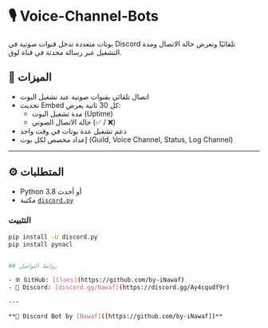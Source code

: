 # 🎙️ Voice-Channel-Bots

بوتات متعددة تدخل قنوات صوتية في Discord تلقائيًا وتعرض حالة الاتصال ومدة التشغيل عبر رسالة محدثة في قناة لوق.

## 🚀 الميزات

- اتصال تلقائي بقنوات صوتية عند تشغيل البوت
- تحديث Embed كل 30 ثانية يعرض:
  - مدة تشغيل البوت (Uptime)
  - حالة الاتصال الصوتي (✅ / ❌)
- دعم تشغيل عدة بوتات في وقت واحد
- إعداد مخصص لكل بوت (Guild, Voice Channel, Status, Log Channel)

---

## ⚙️ المتطلبات

- Python 3.8 أو أحدث
- مكتبة [`discord.py`](https://pypi.org/project/discord.py/)

### التثبيت

```bash
pip install -U discord.py
pip install pynacl 


## روابط التواصل

- 🌐 GitHub: [Cloes](https://github.com/by-iNawaf)
- 💬 Discord: [discord.gg/Nawaf](https://discord.gg/Ay4cqudf9r)

---

**🤖 Discord Bot by [Nawaf]([https://github.com/by-iNawaf])** 

